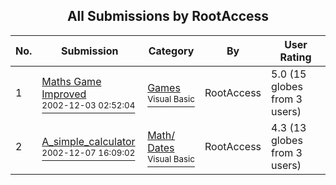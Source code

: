 ﻿<div align="center">

## All Submissions by RootAccess

</div>

No.  | Submission | Category | By   | User Rating
---- | ---------- | -------- | ---- | -----------
1 | [Maths Game Improved<br /><sup>2002-12-03 02:52:04</sup>](https://github.com/Planet-Source-Code/rootaccess-maths-game-improved__1-41307) | [Games<br /><sup>Visual Basic</sup>](../ByCategory/games__1-38.md) | RootAccess | 5.0 (15 globes from 3 users)
2 | [A\_simple\_calculator<br /><sup>2002-12-07 16:09:02</sup>](https://github.com/Planet-Source-Code/rootaccess-a-simple-calculator__1-41388) | [Math/ Dates<br /><sup>Visual Basic</sup>](../ByCategory/math-dates__1-37.md) | RootAccess | 4.3 (13 globes from 3 users)
